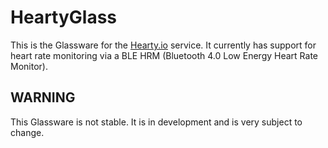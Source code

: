 # HeartyGlass

This is the Glassware for the [Hearty.io](https://github.com/emil10001/Hearty.io) service.
It currently has support for heart rate monitoring via a BLE HRM (Bluetooth 4.0 Low Energy
Heart Rate Monitor).

## WARNING

This Glassware is not stable. It is in development and is very subject to change.